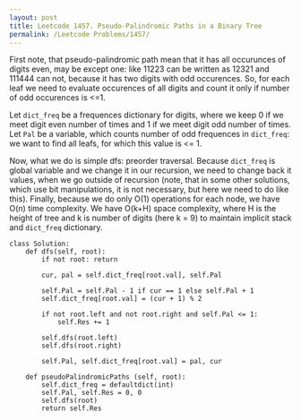 ```yaml
---
layout: post
title: Leetcode 1457. Pseudo-Palindromic Paths in a Binary Tree
permalink: /Leetcode Problems/1457/
---
```


First note, that pseudo-palindromic path mean that it has all occurunces of digits even, may be except one: like 11223 can be written as 12321 and 111444 can not, because it has two digits with odd occurences. So, for each leaf we need to evaluate occurences of all digits and count it only if number of odd occurences is <=1.

Let ```dict_freq``` be a frequences dictionary for digits, where we keep 0 if we meet digit even number of times and 1 if we meet digit odd number of times. Let ```Pal``` be a variable, which counts number of odd frequences in ```dict_freq```: we want to find all leafs, for which this value is <= 1.

Now, what we do is simple dfs: preorder traversal. Because ```dict_freq``` is global variable and we change it in our recursion, we need to change back it values, when we go outside of recursion (note, that in some other solutions, which use bit manipulations, it is not necessary,  but here we need to do like this). Finally, because we do only O(1) operations for each node, we have O(n) time complexity. We have O(k+H) space complexity, where H is the height of tree and k is number of digits (here k = 9) to maintain implicit stack and ```dict_freq``` dictionary.


```
class Solution:
    def dfs(self, root):
        if not root: return
        
        cur, pal = self.dict_freq[root.val], self.Pal
        
        self.Pal = self.Pal - 1 if cur == 1 else self.Pal + 1
        self.dict_freq[root.val] = (cur + 1) % 2
        
        if not root.left and not root.right and self.Pal <= 1:
            self.Res += 1
        
        self.dfs(root.left)
        self.dfs(root.right)
            
        self.Pal, self.dict_freq[root.val] = pal, cur
            
    def pseudoPalindromicPaths (self, root):
        self.dict_freq = defaultdict(int)
        self.Pal, self.Res = 0, 0
        self.dfs(root)
        return self.Res
```